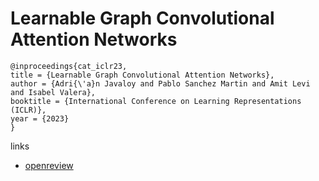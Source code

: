 # Learnable Graph Convolutional Attention Networks

```
@inproceedings{cat_iclr23,
title = {Learnable Graph Convolutional Attention Networks},
author = {Adri{\'a}n Javaloy and Pablo Sanchez Martin and Amit Levi and Isabel Valera},
booktitle = {International Conference on Learning Representations (ICLR)},
year = {2023}
}
```

links
- [openreview](https://openreview.net/forum?id=WsUMeHPo-2)
